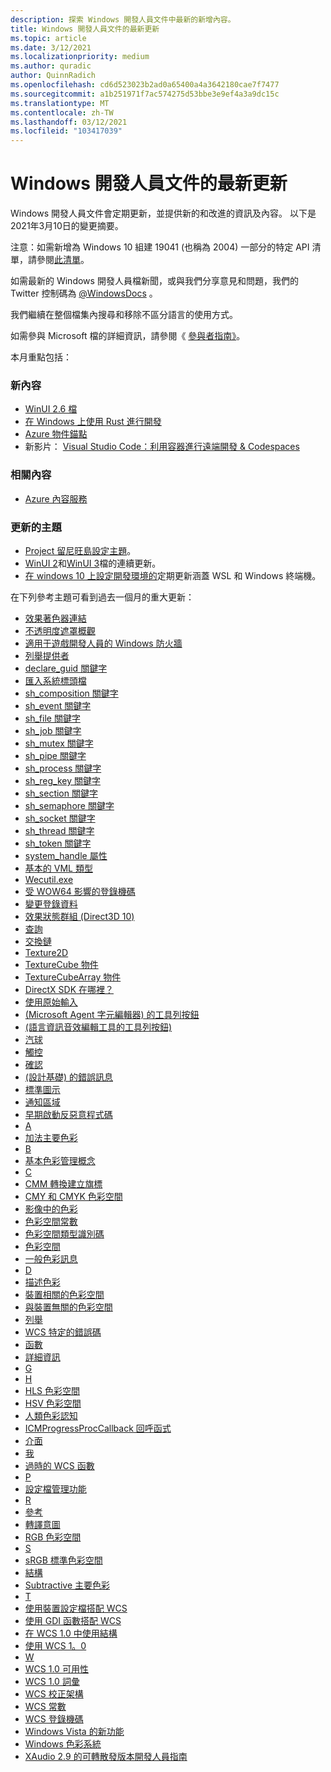 ```yaml
---
description: 探索 Windows 開發人員文件中最新的新增內容。
title: Windows 開發人員文件的最新更新
ms.topic: article
ms.date: 3/12/2021
ms.localizationpriority: medium
ms.author: quradic
author: QuinnRadich
ms.openlocfilehash: cd6d523023b2ad0a65400a4a3642180cae7f7477
ms.sourcegitcommit: a1b251971f7ac574275d53bbe3e9ef4a3a9dc15c
ms.translationtype: MT
ms.contentlocale: zh-TW
ms.lasthandoff: 03/12/2021
ms.locfileid: "103417039"
---
```

# <a name="latest-updates-to-the-windows-developer-docs"></a>Windows 開發人員文件的最新更新

Windows 開發人員文件會定期更新，並提供新的和改進的資訊及內容。 以下是2021年3月10日的變更摘要。

注意：如需新增為 Windows 10 組建 19041 (也稱為 2004) 一部分的特定 API 清單，請參閱[此清單](/windows/uwp/whats-new/windows-10-build-19041-api-diff)。

如需最新的 Windows 開發人員檔新聞，或與我們分享意見和問題，我們的 Twitter 控制碼為 [@WindowsDocs](https://twitter.com/windowsdocs) 。

我們繼續在整個檔集內搜尋和移除不區分語言的使用方式。

如需參與 Microsoft 檔的詳細資訊，請參閱《 [參與者指南》](/contribute/)。

本月重點包括：

### <a name="new-content"></a>新內容

* [WinUI 2.6 檔](../winui/winui2/index.md)
* [在 Windows 上使用 Rust 進行開發](/windows/dev-environment/rust/)
* [Azure 物件錨點](https://techcommunity.microsoft.com/t5/mixed-reality-blog/azure-object-anchors-is-now-in-private-preview/ba-p/1696157)
* 新影片： [Visual Studio Code：利用容器進行遠端開發 & Codespaces](https://www.youtube.com/watch?v=ruIoLtqIdNc)

### <a name="related-content"></a>相關內容 

* [Azure 內容服務](https://azure.microsoft.com/services/communication-services/)

### <a name="updated-topics"></a>更新的主題

* [Project 留尼旺島設定主題](https://docs.microsoft.com/windows/apps/project-reunion)。
* [WinUI 2](../winui/winui2/index.md)和[WinUI 3](../winui/winui3/index.md)檔的連續更新。
* [在 windows 10 上設定開發環境的](../../dev-environment/overview.md)定期更新涵蓋 WSL 和 Windows 終端機。


在下列參考主題可看到過去一個月的重大更新：

<ul>
<li><a href="https://docs.microsoft.com/windows/desktop/Direct2D/effect-shader-linking">效果著色器連結</a></li>
<li><a href="https://docs.microsoft.com/windows/desktop/Direct2D/opacity-masks-overview">不透明度遮罩概觀</a></li>
<li><a href="https://docs.microsoft.com/windows/desktop/DxTechArts/games-and-firewalls">適用于遊戲開發人員的 Windows 防火牆</a></li>
<li><a href="https://docs.microsoft.com/windows/desktop/ETW/enumerating-providers">列舉提供者</a></li>
<li><a href="https://docs.microsoft.com/windows/desktop/Midl/declare-guid">declare_guid 關鍵字</a></li>
<li><a href="https://docs.microsoft.com/windows/desktop/Midl/importing-system-header-files">匯入系統標頭檔</a></li>
<li><a href="https://docs.microsoft.com/windows/desktop/Midl/sh-composition">sh_composition 關鍵字</a></li>
<li><a href="https://docs.microsoft.com/windows/desktop/Midl/sh-event">sh_event 關鍵字</a></li>
<li><a href="https://docs.microsoft.com/windows/desktop/Midl/sh-file">sh_file 關鍵字</a></li>
<li><a href="https://docs.microsoft.com/windows/desktop/Midl/sh-job">sh_job 關鍵字</a></li>
<li><a href="https://docs.microsoft.com/windows/desktop/Midl/sh-mutex">sh_mutex 關鍵字</a></li>
<li><a href="https://docs.microsoft.com/windows/desktop/Midl/sh-pipe">sh_pipe 關鍵字</a></li>
<li><a href="https://docs.microsoft.com/windows/desktop/Midl/sh-process">sh_process 關鍵字</a></li>
<li><a href="https://docs.microsoft.com/windows/desktop/Midl/sh-reg-key">sh_reg_key 關鍵字</a></li>
<li><a href="https://docs.microsoft.com/windows/desktop/Midl/sh-section">sh_section 關鍵字</a></li>
<li><a href="https://docs.microsoft.com/windows/desktop/Midl/sh-semaphore">sh_semaphore 關鍵字</a></li>
<li><a href="https://docs.microsoft.com/windows/desktop/Midl/sh-socket">sh_socket 關鍵字</a></li>
<li><a href="https://docs.microsoft.com/windows/desktop/Midl/sh-thread">sh_thread 關鍵字</a></li>
<li><a href="https://docs.microsoft.com/windows/desktop/Midl/sh-token">sh_token 關鍵字</a></li>
<li><a href="https://docs.microsoft.com/windows/desktop/Midl/system-handle">system_handle 屬性</a></li>
<li><a href="https://docs.microsoft.com/windows/desktop/VML/basic-vml-types">基本的 VML 類型</a></li>
<li><a href="https://docs.microsoft.com/windows/desktop/WEC/wecutil">Wecutil.exe</a></li>
<li><a href="https://docs.microsoft.com/windows/desktop/WinProg64/shared-registry-keys">受 WOW64 影響的登錄機碼</a></li>
<li><a href="https://docs.microsoft.com/windows/desktop/WmiSdk/changing-registry-data">變更登錄資料</a></li>
<li><a href="https://docs.microsoft.com/windows/desktop/direct3d10/d3d10-effect-states">效果狀態群組 (Direct3D 10) </a></li>
<li><a href="https://docs.microsoft.com/windows/desktop/direct3d12/queries">查詢</a></li>
<li><a href="https://docs.microsoft.com/windows/desktop/direct3d12/swap-chains">交換鏈</a></li>
<li><a href="https://docs.microsoft.com/windows/desktop/direct3dhlsl/sm5-object-texture2d">Texture2D</a></li>
<li><a href="https://docs.microsoft.com/windows/desktop/direct3dhlsl/texturecube">TextureCube 物件</a></li>
<li><a href="https://docs.microsoft.com/windows/desktop/direct3dhlsl/texturecubearray">TextureCubeArray 物件</a></li>
<li><a href="https://docs.microsoft.com/windows/desktop/directx-sdk--august-2009-">DirectX SDK 在哪裡？</a></li>
<li><a href="https://docs.microsoft.com/windows/desktop/inputdev/using-raw-input">使用原始輸入</a></li>
<li><a href="https://docs.microsoft.com/windows/desktop/lwef/toolbar-buttons-"> (Microsoft Agent 字元編輯器) 的工具列按鈕 </a></li>
<li><a href="https://docs.microsoft.com/windows/desktop/lwef/toolbar-buttons"> (語言資訊音效編輯工具的工具列按鈕) </a></li>
<li><a href="https://docs.microsoft.com/windows/desktop/uxguide/ctrl-balloons">汽球</a></li>
<li><a href="https://docs.microsoft.com/windows/desktop/uxguide/inter-touch">觸控</a></li>
<li><a href="https://docs.microsoft.com/windows/desktop/uxguide/mess-confirm">確認</a></li>
<li><a href="https://docs.microsoft.com/windows/desktop/uxguide/mess-error"> (設計基礎) 的錯誤訊息 </a></li>
<li><a href="https://docs.microsoft.com/windows/desktop/uxguide/vis-std-icons">標準圖示</a></li>
<li><a href="https://docs.microsoft.com/windows/desktop/uxguide/winenv-notification">通知區域</a></li>
<li><a href="https://docs.microsoft.com/windows/desktop/w8cookbook/secured-boot">早期啟動反惡意程式碼</a></li>
<li><a href="https://docs.microsoft.com/windows/desktop/wcs/a">A</a></li>
<li><a href="https://docs.microsoft.com/windows/desktop/wcs/additive-primary-colors">加法主要色彩</a></li>
<li><a href="https://docs.microsoft.com/windows/desktop/wcs/b">B</a></li>
<li><a href="https://docs.microsoft.com/windows/desktop/wcs/basic-color-management-concepts">基本色彩管理概念</a></li>
<li><a href="https://docs.microsoft.com/windows/desktop/wcs/c">C</a></li>
<li><a href="https://docs.microsoft.com/windows/desktop/wcs/cmm-transform-creation-flags">CMM 轉換建立旗標</a></li>
<li><a href="https://docs.microsoft.com/windows/desktop/wcs/cmy-and-cmyk-color-spaces">CMY 和 CMYK 色彩空間</a></li>
<li><a href="https://docs.microsoft.com/windows/desktop/wcs/color-in-imaging">影像中的色彩</a></li>
<li><a href="https://docs.microsoft.com/windows/desktop/wcs/color-space-constants">色彩空間常數</a></li>
<li><a href="https://docs.microsoft.com/windows/desktop/wcs/color-space-type-identifiers">色彩空間類型識別碼</a></li>
<li><a href="https://docs.microsoft.com/windows/desktop/wcs/color-spaces">色彩空間</a></li>
<li><a href="https://docs.microsoft.com/windows/desktop/wcs/common-color-messages">一般色彩訊息</a></li>
<li><a href="https://docs.microsoft.com/windows/desktop/wcs/d">D</a></li>
<li><a href="https://docs.microsoft.com/windows/desktop/wcs/describing-color">描述色彩</a></li>
<li><a href="https://docs.microsoft.com/windows/desktop/wcs/device-dependent-color-spaces">裝置相關的色彩空間</a></li>
<li><a href="https://docs.microsoft.com/windows/desktop/wcs/device-independent-color-spaces">與裝置無關的色彩空間</a></li>
<li><a href="https://docs.microsoft.com/windows/desktop/wcs/enumerations">列舉</a></li>
<li><a href="https://docs.microsoft.com/windows/desktop/wcs/error-codes-specific-to-wcs">WCS 特定的錯誤碼</a></li>
<li><a href="https://docs.microsoft.com/windows/desktop/wcs/functions">函數</a></li>
<li><a href="https://docs.microsoft.com/windows/desktop/wcs/further-information">詳細資訊</a></li>
<li><a href="https://docs.microsoft.com/windows/desktop/wcs/g">G</a></li>
<li><a href="https://docs.microsoft.com/windows/desktop/wcs/h">H</a></li>
<li><a href="https://docs.microsoft.com/windows/desktop/wcs/hls-color-spaces">HLS 色彩空間</a></li>
<li><a href="https://docs.microsoft.com/windows/desktop/wcs/hsv-color-spaces">HSV 色彩空間</a></li>
<li><a href="https://docs.microsoft.com/windows/desktop/wcs/human-color-perception">人類色彩認知</a></li>
<li><a href="https://docs.microsoft.com/windows/desktop/wcs/icmprogressproccallback">ICMProgressProcCallback 回呼函式</a></li>
<li><a href="https://docs.microsoft.com/windows/desktop/wcs/interfaces">介面</a></li>
<li><a href="https://docs.microsoft.com/windows/desktop/wcs/l">我</a></li>
<li><a href="https://docs.microsoft.com/windows/desktop/wcs/obsolete-wcs-functions">過時的 WCS 函數</a></li>
<li><a href="https://docs.microsoft.com/windows/desktop/wcs/p">P</a></li>
<li><a href="https://docs.microsoft.com/windows/desktop/wcs/profile-management-functions">設定檔管理功能</a></li>
<li><a href="https://docs.microsoft.com/windows/desktop/wcs/r">R</a></li>
<li><a href="https://docs.microsoft.com/windows/desktop/wcs/reference">參考</a></li>
<li><a href="https://docs.microsoft.com/windows/desktop/wcs/rendering-intents">轉譯意圖</a></li>
<li><a href="https://docs.microsoft.com/windows/desktop/wcs/rgb-color-spaces">RGB 色彩空間</a></li>
<li><a href="https://docs.microsoft.com/windows/desktop/wcs/s">S</a></li>
<li><a href="https://docs.microsoft.com/windows/desktop/wcs/srgb--a-standard-color-space">sRGB 標準色彩空間</a></li>
<li><a href="https://docs.microsoft.com/windows/desktop/wcs/structures">結構</a></li>
<li><a href="https://docs.microsoft.com/windows/desktop/wcs/subtractive-primary-colors">Subtractive 主要色彩</a></li>
<li><a href="https://docs.microsoft.com/windows/desktop/wcs/t">T</a></li>
<li><a href="https://docs.microsoft.com/windows/desktop/wcs/using-device-profiles-with-wcs">使用裝置設定檔搭配 WCS</a></li>
<li><a href="https://docs.microsoft.com/windows/desktop/wcs/using-gdi-functions-with-wcs">使用 GDI 函數搭配 WCS</a></li>
<li><a href="https://docs.microsoft.com/windows/desktop/wcs/using-structures-in-wcs-1-0">在 WCS 1.0 中使用結構</a></li>
<li><a href="https://docs.microsoft.com/windows/desktop/wcs/using-wcs-1-0">使用 WCS 1。0</a></li>
<li><a href="https://docs.microsoft.com/windows/desktop/wcs/w">W</a></li>
<li><a href="https://docs.microsoft.com/windows/desktop/wcs/wcs-1-0-availability">WCS 1.0 可用性</a></li>
<li><a href="https://docs.microsoft.com/windows/desktop/wcs/wcs-1-0-glossary">WCS 1.0 詞彙</a></li>
<li><a href="https://docs.microsoft.com/windows/desktop/wcs/wcs-calibration-schema">WCS 校正架構</a></li>
<li><a href="https://docs.microsoft.com/windows/desktop/wcs/wcs-constants">WCS 常數</a></li>
<li><a href="https://docs.microsoft.com/windows/desktop/wcs/wcs-registry-keys">WCS 登錄機碼</a></li>
<li><a href="https://docs.microsoft.com/windows/desktop/wcs/what-s-new-in-windows-vista">Windows Vista 的新功能</a></li>
<li><a href="https://docs.microsoft.com/windows/desktop/wcs/windows-color-system">Windows 色彩系統</a></li>
<li><a href="https://docs.microsoft.com/windows/desktop/xaudio2/xaudio2-redistributable">XAudio 2.9 的可轉散發版本開發人員指南</a></li>
</ul>

